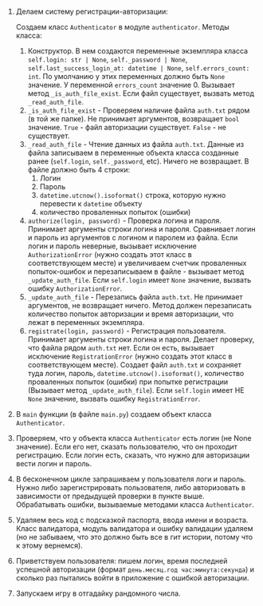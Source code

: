 1. Делаем систему регистрации-авторизации:

   Создаем класс `Authenticator` в модуле `authenticator`. Методы класса:
   1. Конструктор. В нем создаются переменные экземпляра класса `self.login: str | None`, `self._password | None`, `self.last_success_login_at: datetime | None`, `self.errors_count: int`. По умолчанию у этих переменных должно быть `None` значение. У переменной `errors_count` значение 0. Вызывает метод `_is_auth_file_exist`. Если файл существует, вызвать метод `_read_auth_file`.
   2. `_is_auth_file_exist` - Проверяем наличие файла `auth.txt` рядом (в той же папке). Не принимает аргументов, возвращает `bool` значение. `True` - файл авторизации существует. `False` - не существует.
   3. `_read_auth_file` - Чтение данных из файла `auth.txt`. Данные из файла записываем в переменные объекта класса созданные ранее (`self.login`, `self._password`, etc). Ничего не возвращает. В файле должно быть 4 строки:
      1. Логин
      2. Пароль
      3. `datetime.utcnow().isoformat()` строка, которую нужно перевести к `datetime` объекту
      4. количество проваленных попыток (ошибки)
   4. `authorize(login, password)` - Проверка логина и пароля. Принимает аргументы строки логина и пароля. Сравнивает логин и пароль из аргументов с логином и паролем из файла. Если логин и пароль неверные, вызывает исключение `AuthorizationError` (нужно создать этот класс в соответствующем месте) и увеличиваем счетчик проваленных попыток-ошибок и перезаписываем в файле - вызывает метод `_update_auth_file`. Если `self.login` имеет `None` значение, вызвать ошибку `AuthorizationError`.
   5. `_update_auth_file` - Перезапись файла `auth.txt`. Не принимает аргументов, не возвращает ничего. Метод должен перезаписать количество попыток авторизации и время авторизации, что лежат в переменных экземпляра.
   6. `registrate(login, password)` - Регистрация пользователя. Принимает аргументы строки логина и пароля. Делает проверку, что файла рядом `auth.txt` нет. Если он есть, вызывает исключение `RegistrationError` (нужно создать этот класс в соответствующем месте). Создает файл `auth.txt` и сохраняет туда логин, пароль, `datetime.utcnow().isoformat()`, количество проваленных попыток (ошибки) при попытке регистрации (Вызывает метод `_update_auth_file`). Если `self.login` имеет НЕ `None` значение, вызвать ошибку `RegistrationError`.
2. В `main` функции (в файле `main.py`) создаем объект класса `Authenticator`.
3. Проверяем, что у объекта класса `Authenticator` есть логин (не None значение). Если его нет, сказать пользователю, что он проходит регистрацию. Если логин есть, сказать, что нужно для авторизации вести логин и пароль.
4. В бесконечном цикле запрашиваем у пользователя логи и пароль. Нужно либо зарегистрировать пользователя, либо авторизовать в зависимости от предыдущей проверки в пункте выше. Обрабатывать ошибки, вызываемые методами класса `Authenticator`.
5. Удаляем весь код с подсказкой паспорта, ввода имени и возраста. Класс валидатора, модуль валидатора и ошибку валидации удаляем (но не забываем, что это должно быть все в гит истории, потому что к этому вернемся).
6. Приветствуем пользователя: пишем логин, время последней успешной авторизации (формат `день.месяц.год час:минута:секунда`) и сколько раз пытались войти в приложение с ошибкой авторизации.
7. Запускаем игру в отгадайку рандомного числа.
